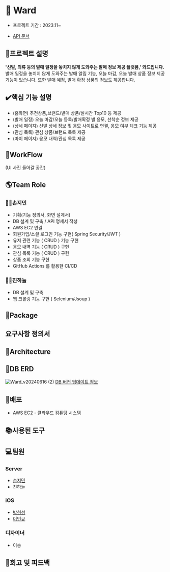 # 👟 Ward

* 프로젝트 기간 : 2023.11~

* [API 문서](https://www.notion.so/API-3658e5c45f714f32bf39a96c6e4684cb?pvs=4)

## 📑프로젝트 설명
**'신발, 의류 등의 발매 일정을 놓치지 않게 도와주는 발매 정보 제공 플랫폼,' 와드입니다.** 발매 일정을 놓치지 않게 도와주는 발매 알림 기능, 오늘 마감, 오늘 발매 상품 정보 제공 기능이 있습니다. 또한 발매 예정, 발매 확정 상품의 정보도 제공합니다.

## ✔️핵심 기능 설명
* (홈화면) 추천상품,브랜드/발매 상품/실시간 Top10 등 제공
* (발매 일정) 오늘 마감/오늘 등록/발매확정 별 응모, 선착순 정보 제공
* (상세 페이지) 신발 상세 정보 및 응모 사이트로 연결, 응모 여부 체크 기능 제공
* (관심 목록) 관심 상품/브랜드 목록 제공
* (마이 페이지) 응모 내역/관심 목록 제공

## 📑WorkFlow
(UI 사진 들어갈 공간)

## 🌎Team Role
### 🏄‍♂️손지민
* 기획(기능 정의서, 화면 설계서)
* DB 설계 및 구축 / API 명세서 작성
* AWS EC2 연결
* 회원가입/소셜 로그인 기능 구현( Spring Security/JWT )
* 유저 관련 기능 ( CRUD ) 기능 구현
* 응모 내역 기능 ( CRUD ) 구현
* 관심 목록 기능 ( CRUD ) 구현
* 상품 조회 기능 구현
* GitHub Actions 를 활용한 CI/CD
### 🏄‍♂️진하늘
* DB 설계 및 구축
* 웹 크롤링 기능 구현 ( Selenium/Jsoup )

## 📘Package

## 요구사항 정의서

## 📗Architecture

## 📙DB ERD
![Ward_v20240616 (2)](https://github.com/user-attachments/assets/d100339f-20fa-4562-a04d-70a9deb11b2f)
[DB 버전 업데이트 정보](https://www.notion.so/ERD-v20240706-616c8f66f6c147b48c625796e1ba5f94?pvs=4)

## 📕배포
* AWS EC2 - 클라우드 컴퓨팅 시스템
## 📚사용된 도구

## 💻팀원
### Server
* [손지민](https://github.com/s0nnyday)
* [진하늘](https://github.com/mewluee)
### iOS
* [박현선](https://github.com/SuniDev)
* [이인규](https://github.com/peppermint100)
### 디자이너
* 이송

## 🏢회고 및 피드백
